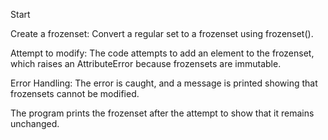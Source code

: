Start


Create a frozenset: Convert a regular set to a frozenset using frozenset().


Attempt to modify: The code attempts to add an element to the frozenset, which raises an AttributeError because frozensets are immutable.


Error Handling: The error is caught, and a message is printed showing that frozensets cannot be modified.


The program prints the frozenset after the attempt to show that it remains unchanged.